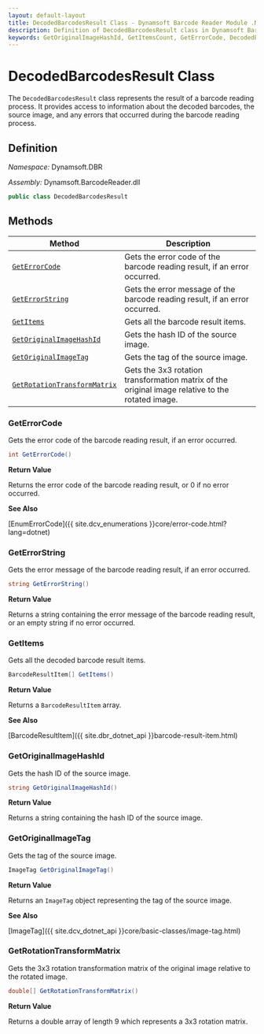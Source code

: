 ```yaml
---
layout: default-layout
title: DecodedBarcodesResult Class - Dynamsoft Barcode Reader Module .NET Edition API Reference
description: Definition of DecodedBarcodesResult class in Dynamsoft Barcode Reader Module .NET Edition.
keywords: GetOriginalImageHashId, GetItemsCount, GetErrorCode, DecodedBarcodesResult, api reference
---
```

# DecodedBarcodesResult Class

The `DecodedBarcodesResult` class represents the result of a barcode reading process. It provides access to information about the decoded barcodes, the source image, and any errors that occurred during the barcode reading process.

## Definition

*Namespace:* Dynamsoft.DBR

*Assembly:* Dynamsoft.BarcodeReader.dll

```csharp
public class DecodedBarcodesResult
```

## Methods

| Method               | Description |
|----------------------|-------------|
| [`GetErrorCode`](#geterrorcode) | Gets the error code of the barcode reading result, if an error occurred. |
| [`GetErrorString`](#geterrorstring) | Gets the error message of the barcode reading result, if an error occurred. |
| [`GetItems`](#getitems) | Gets all the barcode result items. |
| [`GetOriginalImageHashId`](#getoriginalimagehashid) | Gets the hash ID of the source image. |
| [`GetOriginalImageTag`](#getoriginalimagetag) | Gets the tag of the source image. |
| [`GetRotationTransformMatrix`](#getrotationtransformmatrix) | Gets the 3x3 rotation transformation matrix of the original image relative to the rotated image.|

### GetErrorCode

Gets the error code of the barcode reading result, if an error occurred.

```csharp
int GetErrorCode()
```

**Return Value**

Returns the error code of the barcode reading result, or 0 if no error occurred.

**See Also**

[EnumErrorCode]({{ site.dcv_enumerations }}core/error-code.html?lang=dotnet)

### GetErrorString

Gets the error message of the barcode reading result, if an error occurred.

```csharp
string GetErrorString()
```

**Return Value**

Returns a string containing the error message of the barcode reading result, or an empty string if no error occurred.

### GetItems

Gets all the decoded barcode result items.

```csharp
BarcodeResultItem[] GetItems()
```

**Return Value**

Returns a `BarcodeResultItem` array.

**See Also**

[BarcodeResultItem]({{ site.dbr_dotnet_api }}barcode-result-item.html)

### GetOriginalImageHashId

Gets the hash ID of the source image.

```csharp
string GetOriginalImageHashId()
```

**Return Value**

Returns a string containing the hash ID of the source image.

### GetOriginalImageTag

Gets the tag of the source image.

```csharp
ImageTag GetOriginalImageTag()
```

**Return Value**

Returns an `ImageTag` object representing the tag of the source image.

**See Also**

[ImageTag]({{ site.dcv_dotnet_api }}core/basic-classes/image-tag.html)

### GetRotationTransformMatrix

Gets the 3x3 rotation transformation matrix of the original image relative to the rotated image.

```csharp
double[] GetRotationTransformMatrix()
```

**Return Value**

Returns a double array of length 9 which represents a 3x3 rotation matrix.

